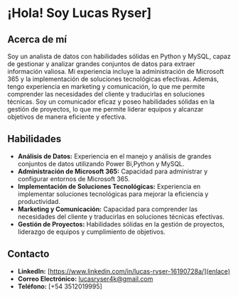 # ¡Hola! Soy Lucas Ryser]

## Acerca de mí

Soy un analista de datos con habilidades sólidas en Python y MySQL, capaz de gestionar y analizar grandes conjuntos de datos para extraer información valiosa. Mi experiencia incluye la administración de Microsoft 365 y la implementación de soluciones tecnológicas efectivas. Además, tengo experiencia en marketing y comunicación, lo que me permite comprender las necesidades del cliente y traducirlas en soluciones técnicas. Soy un comunicador eficaz y poseo habilidades sólidas en la gestión de proyectos, lo que me permite liderar equipos y alcanzar objetivos de manera eficiente y efectiva.

## Habilidades

- **Análisis de Datos:** Experiencia en el manejo y análisis de grandes conjuntos de datos utilizando Power Bi,Python y MySQL.
- **Administración de Microsoft 365:** Capacidad para administrar y configurar entornos de Microsoft 365.
- **Implementación de Soluciones Tecnológicas:** Experiencia en implementar soluciones tecnológicas para mejorar la eficiencia y productividad.
- **Marketing y Comunicación:** Capacidad para comprender las necesidades del cliente y traducirlas en soluciones técnicas efectivas.
- **Gestión de Proyectos:** Habilidades sólidas en la gestión de proyectos, liderazgo de equipos y cumplimiento de objetivos.

## Contacto

- **LinkedIn:** [https://www.linkedin.com/in/lucas-ryser-16190728a/](enlace)
- **Correo Electrónico:** [lucasryser4k@gmail.com](mailto:tu@email.com)
- **Teléfono:** [+54 3512019995]



